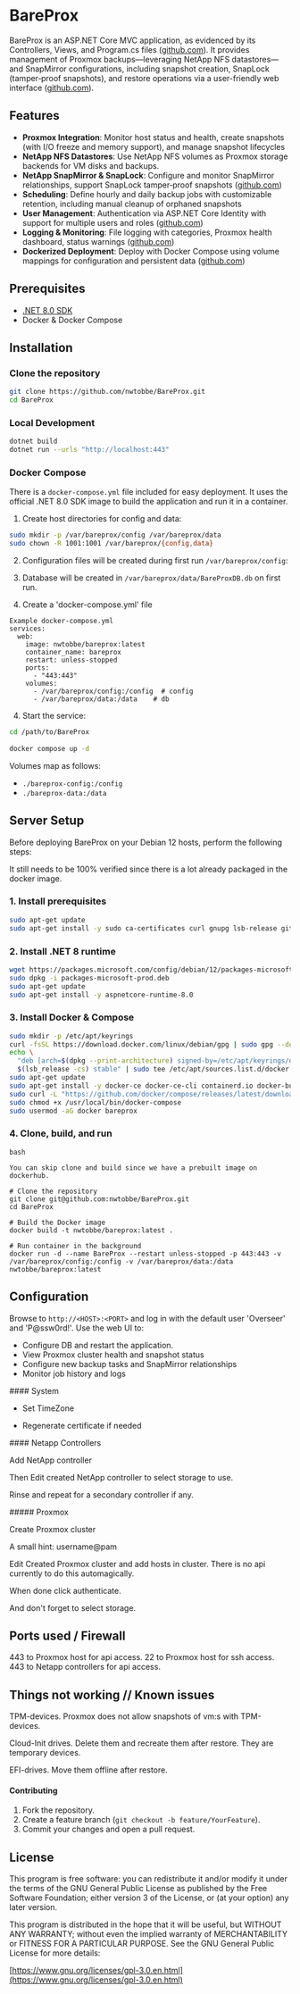﻿# BareProx

BareProx is an ASP.NET Core MVC application, as evidenced by its Controllers, Views, and Program.cs files ([github.com](https://github.com/nwtobbe/BareProx)). It provides management of Proxmox backups—leveraging NetApp NFS datastores—and SnapMirror configurations, including snapshot creation, SnapLock (tamper‑proof snapshots), and restore operations via a user-friendly web interface ([github.com](https://github.com/nwtobbe/BareProx)).

## Features

- **Proxmox Integration**: Monitor host status and health, create snapshots (with I/O freeze and memory support), and manage snapshot lifecycles
- **NetApp NFS Datastores**: Use NetApp NFS volumes as Proxmox storage backends for VM disks and backups.
- **NetApp SnapMirror & SnapLock**: Configure and monitor SnapMirror relationships, support SnapLock tamper‑proof snapshots ([github.com](https://github.com/nwtobbe/BareProx))
- **Scheduling**: Define hourly and daily backup jobs with customizable retention, including manual cleanup of orphaned snapshots
- **User Management**: Authentication via ASP.NET Core Identity with support for multiple users and roles ([github.com](https://github.com/nwtobbe/BareProx))
- **Logging & Monitoring**: File logging with categories, Proxmox health dashboard, status warnings ([github.com](https://github.com/nwtobbe/BareProx))
- **Dockerized Deployment**: Deploy with Docker Compose using volume mappings for configuration and persistent data ([github.com](https://github.com/nwtobbe/BareProx))

## Prerequisites

- [.NET 8.0 SDK](https://dotnet.microsoft.com/download)
- Docker & Docker Compose

## Installation

### Clone the repository

```bash
git clone https://github.com/nwtobbe/BareProx.git
cd BareProx
```

### Local Development

```bash
dotnet build
dotnet run --urls "http://localhost:443"
```

### Docker Compose

There is a `docker-compose.yml` file included for easy deployment. It uses the official .NET 8.0 SDK image to build the application and run it in a container.

1. Create host directories for config and data:
  
  ```bash
  sudo mkdir -p /var/bareprox/config /var/bareprox/data
  sudo chown -R 1001:1001 /var/bareprox/{config,data}
  ```
  
2. Configuration files will be created during first run `/var/bareprox/config`:
  
3. Database will be created in `/var/bareprox/data/BareProxDB.db` on first run.

5. Create a 'docker-compose.yml' file

``` 
Example docker-compose.yml
services:
  web:
    image: nwtobbe/bareprox:latest
    container_name: bareprox
    restart: unless-stopped
    ports:
      - "443:443"
    volumes:
      - /var/bareprox/config:/config  # config
      - /var/bareprox/data:/data    # db
```
  
4. Start the service:
  
  ```bash
  cd /path/to/BareProx
    
  docker compose up -d
  ```
  

Volumes map as follows:

- `./bareprox-config:/config`
- `./bareprox-data:/data` 

## Server Setup

Before deploying BareProx on your Debian 12 hosts, perform the following steps:

It still needs to be 100% verified since there is a lot already packaged in the docker image.

### 1. Install prerequisites

```bash
sudo apt-get update
sudo apt-get install -y sudo ca-certificates curl gnupg lsb-release git
```

### 2. Install .NET 8 runtime

```bash
wget https://packages.microsoft.com/config/debian/12/packages-microsoft-prod.deb -O packages-microsoft-prod.deb
sudo dpkg -i packages-microsoft-prod.deb
sudo apt-get update
sudo apt-get install -y aspnetcore-runtime-8.0
```

### 3. Install Docker & Compose

```bash
sudo mkdir -p /etc/apt/keyrings
curl -fsSL https://download.docker.com/linux/debian/gpg | sudo gpg --dearmor -o /etc/apt/keyrings/docker.gpg
echo \
  "deb [arch=$(dpkg --print-architecture) signed-by=/etc/apt/keyrings/docker.gpg] https://download.docker.com/linux/debian \
  $(lsb_release -cs) stable" | sudo tee /etc/apt/sources.list.d/docker.list > /dev/null
sudo apt-get update
sudo apt-get install -y docker-ce docker-ce-cli containerd.io docker-buildx-plugin docker-compose-plugin
sudo curl -L "https://github.com/docker/compose/releases/latest/download/docker-compose-$(uname -s)-$(uname -m)" -o /usr/local/bin/docker-compose
sudo chmod +x /usr/local/bin/docker-compose
sudo usermod -aG docker bareprox
```

### 4. Clone, build, and run

```
bash

You can skip clone and build since we have a prebuilt image on dockerhub.

# Clone the repository
git clone git@github.com:nwtobbe/BareProx.git
cd BareProx

# Build the Docker image
docker build -t nwtobbe/bareprox:latest .

# Run container in the background
docker run -d --name BareProx --restart unless-stopped -p 443:443 -v /var/bareprox/config:/config -v /var/bareprox/data:/data nwtobbe/bareprox:latest
```


## Configuration

Browse to `http://<HOST>:<PORT>` and log in with the default user 'Overseer' and 'P@ssw0rd!'. Use the web UI to:

- Configure DB and restart the application.
- View Proxmox cluster health and snapshot status
- Configure new backup tasks and SnapMirror relationships
- Monitor job history and logs

#### System

- Set TimeZone
  
- Regenerate certificate if needed
  

#### Netapp Controllers

Add NetApp controller

Then Edit created NetApp controller to select storage to use.

Rinse and repeat for a secondary controller if any.

##### Proxmox

Create Proxmox cluster

A small hint: username@pam

Edit Created Proxmox cluster and add hosts in cluster. There is no api currently to do this automagically.

When done click authenticate.

And don't forget to select storage.

## Ports used / Firewall
443 to Proxmox host for api access.
22 to Proxmox host for ssh access.
443 to Netapp controllers for api access.

## Things not working // Known issues
TPM-devices. Proxmox does not allow snapshots of vm:s with TPM-devices.

Cloud-Init drives. Delete them and recreate them after restore. They are temporary devices.

EFI-drives. Move them offline after restore.

#### Contributing

1. Fork the repository.
2. Create a feature branch (`git checkout -b feature/YourFeature`).
3. Commit your changes and open a pull request.

## License

This program is free software: you can redistribute it and/or modify it under the terms of the GNU General Public License as published by the Free Software Foundation; either version 3 of the License, or (at your option) any later version.

This program is distributed in the hope that it will be useful, but WITHOUT ANY WARRANTY; without even the implied warranty of MERCHANTABILITY or FITNESS FOR A PARTICULAR PURPOSE. See the GNU General Public License for more details:

[https://www.gnu.org/licenses/gpl-3.0.en.html](https://www.gnu.org/licenses/gpl-3.0.en.html)